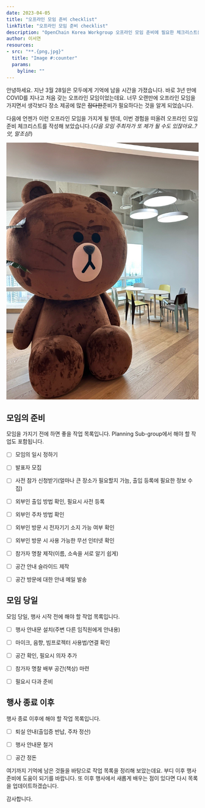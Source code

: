 ```yaml
---
date: 2023-04-05
title: "오프라인 모임 준비 checklist"
linkTitle: "오프라인 모임 준비 checklist"
description: "OpenChain Korea Workgroup 오프라인 모임 준비에 필요한 체크리스트를 정리합니다."
author: 이서연
resources:
- src: "**.{png,jpg}"
  title: "Image #:counter"
  params:
    byline: ""
---
```


안녕하세요. 지난 3월 28일은 모두에게 기억에 남을 시간을 가졌습니다. 바로 3년 만에 COVID를 지나고 처음 갖는 오프라인 모임이었는데요. 너무 오랜만에 오프라인 모임을 가지면서 생각보다 장소 제공에 많은 ~~잡다한~~준비가 필요하다는 것을 알게 되었습니다. 

다음에 언젠가 이런 오프라인 모임을 가지게 될 텐데, 이번 경험을 떠올려 오프라인 모임 준비 체크리스트를 작성해 보았습니다.(_다음 모임 주최자가 또 제가 될 수도 있잖아요..?앗, 말조심!_)

![](brown.jpg)

## 모임의 준비
모임을 가지기 전에 하면 좋을 작업 목록입니다. Planning Sub-group에서 해야 할 작업도 포함됩니다.

- [ ] 모임의 일시 정하기
- [ ] 발표자 모집
- [ ] 사전 참가 신청받기(얼마나 큰 장소가 필요할지 가늠, 출입 등록에 필요한 정보 수집)
- [ ] 외부인 출입 방법 확인, 필요시 사전 등록
- [ ] 외부인 주차 방법 확인
- [ ] 외부인 방문 시 전자기기 소지 가능 여부 확인
- [ ] 외부인 방문 시 사용 가능한 무선 인터넷 확인
- [ ] 참가자 명찰 제작(이름, 소속을 서로 알기 쉽게)
- [ ] 공간 안내 슬라이드 제작
- [ ] 공간 방문에 대한 안내 메일 발송


## 모임 당일
모임 당일, 행사 시작 전에 해야 할 작업 목록입니다. 

- [ ] 행사 안내문 설치(주변 다른 임직원에게 안내용)
- [ ] 마이크, 음향, 빔프로젝터 사용법/연결 확인
- [ ] 공간 확인, 필요시 의자 추가
- [ ] 참가자 명찰 배부 공간(책상) 마련
- [ ] 필요시 다과 준비


## 행사 종료 이후
행사 종료 이후에 해야 할 작업 목록입니다. 

- [ ] 퇴실 안내(출입증 반납, 주차 정산)
- [ ] 행사 안내문 철거
- [ ] 공간 정돈


여기까지 기억에 남은 것들을 바탕으로 작업 목록을 정리해 보았는데요. 부디 이후 행사 준비에 도움이 되기를 바랍니다. 또 이후 행사에서 새롭게 배우는 점이 있다면 다시 목록을 업데이트하겠습니다. 

감사합니다. 